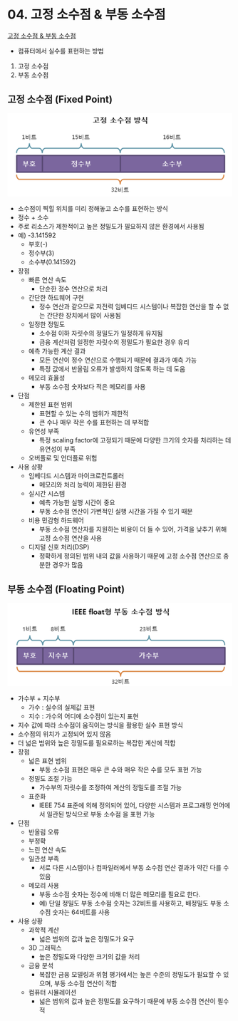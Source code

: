 # 04. 고정 소수점 & 부동 소수점

[고정 소수점 & 부동 소수점](https://tkxxls.tistory.com/106)

- 컴퓨터에서 실수를 표현하는 방법

1. 고정 소수점
2. 부동 소수점

## 고정 소수점 (Fixed Point)

![fixed](./img/fixed.png)

- 소수점이 찍힐 위치를 미리 정해놓고 소수를 표현하는 방식
- 정수 + 소수
- 주로 리소스가 제한적이고 높은 정밀도가 필요하지 않은 환경에서 사용됨
- 예) -3.141592
  - 부호(-)
  - 정수부(3)
  - 소수부(0.141592)
- 장점
  - 빠른 연산 속도
    - 단순한 정수 연산으로 처리
  - 간단한 하드웨어 구현
    - 정수 연산과 같으므로 저전력 임베디드 시스템이나 복잡한 연산을 할 수 없는 간단한 장치에서 많이 사용됨
  - 일정한 정밀도
    - 소수점 이하 자릿수의 정밀도가 일정하게 유지됨
    - 금융 계산처럼 일정한 자릿수의 정밀도가 필요한 경우 유리
  - 예측 가능한 계산 결과
    - 모든 연산이 정수 연산으로 수행되기 때문에 결과가 예측 가능
    - 특정 값에서 반올림 오류가 발생하지 않도록 하는 데 도움
  - 메모리 효율성
    - 부동 소수점 숫자보다 적은 메모리를 사용
- 단점
  - 제한된 표현 범위
    - 표현할 수 있는 수의 범위가 제한적
    - 큰 수나 매우 작은 수를 표현하는 데 부적합
  - 유연성 부족
    - 특정 scaling factor에 고정되기 때문에 다양한 크기의 숫자를 처리하는 데 유연성이 부족
  - 오버플로 및 언더플로 위험
- 사용 상황
  - 임베디드 시스템과 마이크로컨트롤러
    - 메모리와 처리 능력이 제한된 환경
  - 실시간 시스템
    - 예측 가능한 실행 시간이 중요
    - 부동 소수점 연산이 가변적인 실행 시간을 가질 수 있기 때문
  - 비용 민감형 하드웨어
    - 부동 소수점 연산자를 지원하는 비용이 더 들 수 있어, 가격을 낮추기 위해 고정 소수점 연산을 사용
  - 디지털 신호 처리(DSP)
    - 정확하게 정의된 범위 내의 값을 사용하기 때문에 고정 소수점 연산으로 충분한 경우가 많음

## 부동 소수점 (Floating Point)

![floating](./img/floating.png)

- 가수부 + 지수부
  - 가수 : 실수의 실제값 표현
  - 지수 : 가수의 어디에 소수점이 있는지 표현
- 지수 값에 따라 소수점이 움직이는 방식을 활용한 실수 표현 방식
- 소수점의 위치가 고정되어 있지 않음
- 더 넓은 범위와 높은 정밀도를 필요로하는 복잡한 계산에 적합
- 장점
  - 넓은 표현 범위
    - 부동 소수점 표현은 매우 큰 수와 매우 작은 수를 모두 표현 가능
  - 정밀도 조절 가능
    - 가수부의 자릿수를 조정하여 계산의 정밀도를 조절 가능
  - 표준화
    - IEEE 754 표준에 의해 정의되어 있어, 다양한 시스템과 프로그래밍 언어에서 일관된 방식으로 부동 소수점 을 표현 가능
- 단점
  - 반올림 오류
  - 부정확
  - 느린 연산 속도
  - 일관성 부족
    - 서로 다른 시스템이나 컴파일러에서 부동 소수점 연산 결과가 약간 다를 수 있음
  - 메모리 사용
    - 부동 소수점 숫자는 정수에 비해 더 많은 메모리를 필요로 한다.
    - 예) 단일 정밀도 부동 소수점 숫자는 32비트를 사용하고, 배정밀도 부동 소수점 숫자는 64비트를 사용
- 사용 상황
  - 과학적 계산
    - 넓은 범위의 값과 높은 정밀도가 요구
  - 3D 그래픽스
    - 높은 정밀도와 다양한 크기의 값을 처리
  - 금융 분석
    - 복잡한 금융 모델링과 위험 평가에서는 높은 수준의 정밀도가 필요할 수 있으며, 부동 소수점 연산이 적합
  - 컴퓨터 시뮬레이션
    - 넓은 범위의 값과 높은 정밀도를 요구하기 때문에 부동 소수점 연산이 필수적
